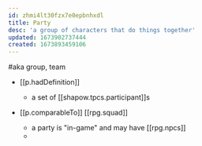 ```yaml
---
id: zhmi4lt30fzx7e0epbnhxdl
title: Party
desc: 'a group of characters that do things together'
updated: 1673902737444
created: 1673893459106
---
```


#aka group, team

- [[p.hadDefinition]]
  - a set of [[shapow.tpcs.participant]]s 

- [[p.comparableTo]] [[rpg.squad]] 
  - a party is "in-game" and may have [[rpg.npcs]]
  - 